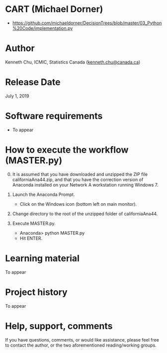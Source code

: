 
CART (Michael Dorner)
===============
- https://github.com/michaeldorner/DecisionTrees/blob/master/03_Python%20Code/implementation.py

Author
======
Kenneth Chu, ICMIC, Statistics Canada (kenneth.chu@canada.ca)

Release Date
=============
July 1, 2019

Software requirements
=====================
-  To appear

How to execute the workflow (MASTER.py)
=======================================
0)  It is assumed that you have downloaded and unzipped the ZIP file californiaAna44.zip, and
    that you have the correction version of Anaconda installed on your Network A workstation
    running Windows 7.

1)  Launch the Anaconda Prompt.
    -  Click on the Windows icon (bottom left on main monitor).

2)  Change directory to the root of the unzipped folder of californiaAna44.

3)  Execute MASTER.py.
    -  Anaconda> python MASTER.py
    -  Hit ENTER.

Learning material
=================
To appear

Project history
===============
To appear

Help, support, comments
=======================
If you have questions, comments, or would like assistance, please feel free to contact the author,
or the two aforementioned reading/working groups.


